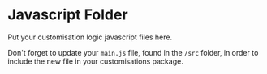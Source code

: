 
# Javascript Folder

Put your customisation logic javascript files here. 

Don't forget to update your `main.js` file, found in the `/src` folder, in order to include the new file in your customisations package.